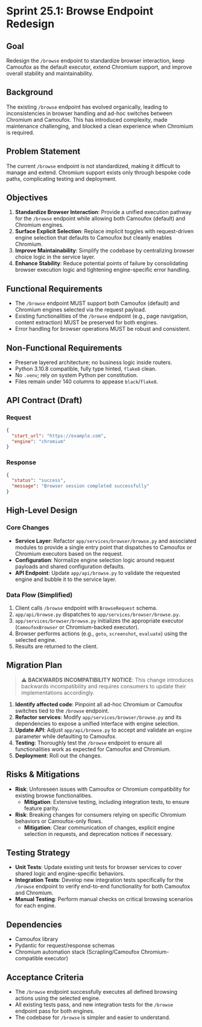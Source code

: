 # Sprint 25.1: Browse Endpoint Redesign

## Goal
Redesign the `/browse` endpoint to standardize browser interaction, keep Camoufox as the default executor, extend Chromium support, and improve overall stability and maintainability.

## Background
The existing `/browse` endpoint has evolved organically, leading to inconsistencies in browser handling and ad-hoc switches between Chromium and Camoufox. This has introduced complexity, made maintenance challenging, and blocked a clean experience when Chromium is required.

## Problem Statement
The current `/browse` endpoint is not standardized, making it difficult to manage and extend. Chromium support exists only through bespoke code paths, complicating testing and deployment.

## Objectives
1.  **Standardize Browser Interaction**: Provide a unified execution pathway for the `/browse` endpoint while allowing both Camoufox (default) and Chromium engines.
2.  **Surface Explicit Selection**: Replace implicit toggles with request-driven engine selection that defaults to Camoufox but cleanly enables Chromium.
3.  **Improve Maintainability**: Simplify the codebase by centralizing browser choice logic in the service layer.
4.  **Enhance Stability**: Reduce potential points of failure by consolidating browser execution logic and tightening engine-specific error handling.

## Functional Requirements
-   The `/browse` endpoint MUST support both Camoufox (default) and Chromium engines selected via the request payload.
-   Existing functionalities of the `/browse` endpoint (e.g., page navigation, content extraction) MUST be preserved for both engines.
-   Error handling for browser operations MUST be robust and consistent.

## Non-Functional Requirements
- Preserve layered architecture; no business logic inside routers.
- Python 3.10.8 compatible, fully type hinted, `flake8` clean.
- No `.venv`; rely on system Python per constitution.
- Files remain under 140 columns to appease `black`/`flake8`.

## API Contract (Draft)

### Request
```json
{
  "start_url": "https://example.com",
  "engine": "chromium"
}
```

### Response
```json
{
  "status": "success",
  "message": "Browser session completed successfully"
}
```

## High-Level Design

### Core Changes
-   **Service Layer**: Refactor `app/services/browser/browse.py` and associated modules to provide a single entry point that dispatches to Camoufox or Chromium executors based on the request.
-   **Configuration**: Normalize engine selection logic around request payloads and shared configuration defaults.
-   **API Endpoint**: Update `app/api/browse.py` to validate the requested engine and bubble it to the service layer.

### Data Flow (Simplified)
1.  Client calls `/browse` endpoint with `BrowseRequest` schema.
2.  `app/api/browse.py` dispatches to `app/services/browser/browse.py`.
3.  `app/services/browser/browse.py` initializes the appropriate executor (`CamoufoxBrowser` or Chromium-backed executor).
4.  Browser performs actions (e.g., `goto`, `screenshot`, `evaluate`) using the selected engine.
5.  Results are returned to the client.

## Migration Plan
> **⚠️ BACKWARDS INCOMPATIBILITY NOTICE**: This change introduces backwards incompatibility and requires consumers to update their implementations accordingly.

1.  **Identify affected code**: Pinpoint all ad-hoc Chromium or Camoufox switches tied to the `/browse` endpoint.
2.  **Refactor services**: Modify `app/services/browser/browse.py` and its dependencies to expose a unified interface with engine selection.
3.  **Update API**: Adjust `app/api/browse.py` to accept and validate an `engine` parameter while defaulting to Camoufox.
4.  **Testing**: Thoroughly test the `/browse` endpoint to ensure all functionalities work as expected for Camoufox and Chromium.
5.  **Deployment**: Roll out the changes.

## Risks & Mitigations
-   **Risk**: Unforeseen issues with Camoufox or Chromium compatibility for existing browse functionalities.
    -   **Mitigation**: Extensive testing, including integration tests, to ensure feature parity.
-   **Risk**: Breaking changes for consumers relying on specific Chromium behaviors or Camoufox-only flows.
    -   **Mitigation**: Clear communication of changes, explicit engine selection in requests, and deprecation notices if necessary.

## Testing Strategy
-   **Unit Tests**: Update existing unit tests for browser services to cover shared logic and engine-specific behaviors.
-   **Integration Tests**: Develop new integration tests specifically for the `/browse` endpoint to verify end-to-end functionality for both Camoufox and Chromium.
-   **Manual Testing**: Perform manual checks on critical browsing scenarios for each engine.

## Dependencies
-   Camoufox library
-   Pydantic for request/response schemas
-   Chromium automation stack (Scrapling/Camoufox Chromium-compatible executor)

## Acceptance Criteria
-   The `/browse` endpoint successfully executes all defined browsing actions using the selected engine.
-   All existing tests pass, and new integration tests for the `/browse` endpoint pass for both engines.
-   The codebase for `/browse` is simpler and easier to understand.

